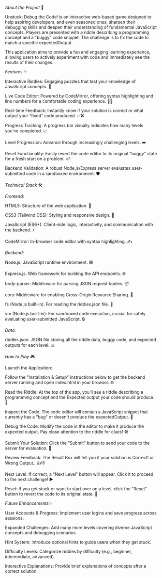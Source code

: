 *About the Project* 🚀

Unstuck: Debug the Code! is an interactive web-based game designed to help aspiring developers, and even seasoned ones, sharpen their debugging skills and deepen their understanding of fundamental JavaScript concepts. Players are presented with a riddle describing a programming concept and a "buggy" code snippet. The challenge is to fix the code to match a specific expectedOutput.

This application aims to provide a fun and engaging learning experience, allowing users to actively experiment with code and immediately see the results of their changes.


*Features* ✨

Interactive Riddles: Engaging puzzles that test your knowledge of JavaScript concepts. 🧩

Live Code Editor: Powered by CodeMirror, offering syntax highlighting and line numbers for a comfortable coding experience. 🧑‍💻

Real-time Feedback: Instantly know if your solution is correct or what output your "fixed" code produced. ✅❌

Progress Tracking: A progress bar visually indicates how many levels you've completed. 📈

Level Progression: Advance through increasingly challenging levels. ➡️

Reset Functionality: Easily revert the code editor to its original "buggy" state for a fresh start on a problem. ↩️

Backend Validation: A robust Node.js/Express server evaluates user-submitted code in a sandboxed environment. 🛡️




*Technical Stack* 🛠️

*Frontend:*

HTML5: Structure of the web application. 📄

CSS3 (Tailwind CSS): Styling and responsive design. 🎨

JavaScript (ES6+): Client-side logic, interactivity, and communication with the backend. ⚡

CodeMirror: In-browser code editor with syntax highlighting. ✍️

*Backend:*

Node.js: JavaScript runtime environment. 🟢

Express.js: Web framework for building the API endpoints. 🌐

body-parser: Middleware for parsing JSON request bodies. 📦

cors: Middleware for enabling Cross-Origin Resource Sharing. 🔗

fs (Node.js built-in): For reading the riddles.json file. 📁

vm (Node.js built-in): For sandboxed code execution, crucial for safely evaluating user-submitted JavaScript. 🔒

*Data:*

riddles.json: JSON file storing all the riddle data, buggy code, and expected outputs for each level. 📊




*How to Play* 🎮

Launch the Application:

Follow the "Installation & Setup" instructions below to get the backend server running and open index.html in your browser. 🌐

Read the Riddle: At the top of the app, you'll see a riddle describing a programming concept and the Expected output your code should produce. 🤔

Inspect the Code: The code editor will contain a JavaScript snippet that currently has a "bug" or doesn't produce the expectedOutput. 🐛

Debug the Code: Modify the code in the editor to make it produce the expected output. Pay close attention to the riddle for clues! 🛠️

Submit Your Solution: Click the "Submit" button to send your code to the server for evaluation. 🚀

Review Feedback: The Result Box will tell you if your solution is Correct! or Wrong Output.. 👍👎

Next Level: If correct, a "Next Level" button will appear. Click it to proceed to the next challenge! ▶️

Reset: If you get stuck or want to start over on a level, click the "Reset" button to revert the code to its original state. 🔄

*Future Enhancements*✨

User Accounts & Progress: Implement user logins and save progress across sessions.

Expanded Challenges: Add many more levels covering diverse JavaScript concepts and debugging scenarios.

Hint System: Introduce optional hints to guide users when they get stuck.

Difficulty Levels: Categorize riddles by difficulty (e.g., beginner, intermediate, advanced).

Interactive Explanations: Provide brief explanations of concepts after a correct solution.
